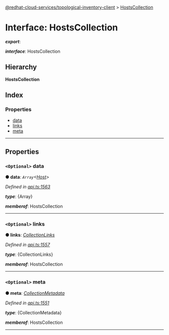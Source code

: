 [@redhat-cloud-services/topological-inventory-client](../README.md) > [HostsCollection](../interfaces/hostscollection.md)

# Interface: HostsCollection

*__export__*: 

*__interface__*: HostsCollection

## Hierarchy

**HostsCollection**

## Index

### Properties

* [data](hostscollection.md#data)
* [links](hostscollection.md#links)
* [meta](hostscollection.md#meta)

---

## Properties

<a id="data"></a>

### `<Optional>` data

**● data**: *`Array`<[Host](host.md)>*

*Defined in [api.ts:1563](https://github.com/RedHatInsights/javascript-clients/blob/master/packages/topological-inventory/api.ts#L1563)*

*__type__*: {Array}

*__memberof__*: HostsCollection

___
<a id="links"></a>

### `<Optional>` links

**● links**: *[CollectionLinks](collectionlinks.md)*

*Defined in [api.ts:1557](https://github.com/RedHatInsights/javascript-clients/blob/master/packages/topological-inventory/api.ts#L1557)*

*__type__*: {CollectionLinks}

*__memberof__*: HostsCollection

___
<a id="meta"></a>

### `<Optional>` meta

**● meta**: *[CollectionMetadata](collectionmetadata.md)*

*Defined in [api.ts:1551](https://github.com/RedHatInsights/javascript-clients/blob/master/packages/topological-inventory/api.ts#L1551)*

*__type__*: {CollectionMetadata}

*__memberof__*: HostsCollection

___

